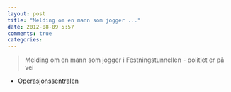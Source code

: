 ```yaml
---
layout: post
title: "Melding om en mann som jogger ..."
date: 2012-08-09 5:57
comments: true
categories: 
---
```


> Melding om en mann som jogger i Festningstunnellen - politiet er på vei 
- [Operasjonssentralen](http://twitter.com/oslopolitiops/status/233547580091535360)
